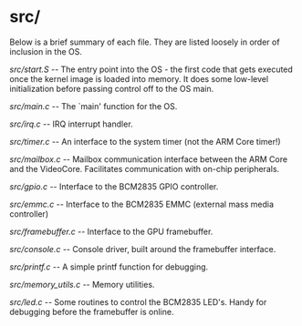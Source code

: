 # src/
Below is a brief summary of each file. They are listed loosely in order of
inclusion in the OS.

*src/start.S* -- The entry point into the OS - the first code that gets
executed once the kernel image is loaded into memory. It does some
low-level initialization before passing control off to the OS main.

*src/main.c* -- The `main' function for the OS.

*src/irq.c* -- IRQ interrupt handler.

*src/timer.c* -- An interface to the system timer (not the ARM Core timer!)

*src/mailbox.c* -- Mailbox communication interface between the ARM Core and
the VideoCore. Facilitates communication with on-chip peripherals.

*src/gpio.c* -- Interface to the BCM2835 GPIO controller.

*src/emmc.c* -- Interface to the BCM2835 EMMC (external mass media
controller)

*src/framebuffer.c* -- Interface to the GPU framebuffer.

*src/console.c* -- Console driver, built around the framebuffer interface.

*src/printf.c* -- A simple printf function for debugging.

*src/memory_utils.c* -- Memory utilities.

*src/led.c* -- Some routines to control the BCM2835 LED's. Handy for
debugging before the framebuffer is online.
